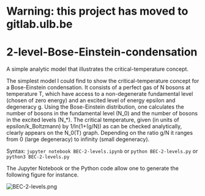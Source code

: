 # Warning: this project has moved to gitlab.ulb.be

# 2-level-Bose-Einstein-condensation
A simple analytic model that illustrates the critical-temperature concept.

The simplest model I could find to show the critical-temperature concept for a Bose-Einstein condensation. It consists of a perfect gas of N bosons at temperature T, which have access to a non-degenerate fundamental level (chosen of zero energy) and an excited level of energy epsilon and degeneracy g. Using the Bose-Einstein distribution, one calculates the number of bosons in the fundamental level (N_0) and the number of bosons in the excited levels (N_*). The critical temperature, given (in units of epsilon/k_Boltzmann) by 1/ln(1+(g/N)) as can be checked analytically, clearly appears on the N_0(T) graph. Depending on the ratio g/N it ranges from 0 (large degeneracy) to infinity (small degeneracy).

Syntax: `jupyter notebook BEC-2-levels.ipynb` or `python BEC-2-levels.py` or `python3 BEC-2-levels.py`

The Jupyter Notebook or the Python code allow one to generate the following figure for instance.

![BEC-2-levels.png](BEC-2-levels.png)

